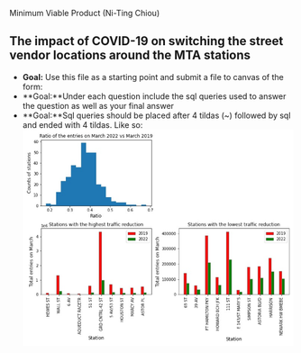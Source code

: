 Minimum Viable Product (Ni-Ting Chiou)

##  The impact of COVID-19 on switching the street vendor locations around the MTA stations
* **Goal:** Use this file as a starting point and submit a file to canvas of the form: 
* **Goal:**Under each question include the sql queries used to answer the question as well as your final answer
* **Goal:**Sql queries should be placed after 4 tildas (~) followed by sql and ended with 4 tildas. Like so:
![alt text](https://github.com/chiouNT/Metis_EDA/blob/main/image.jpg)
